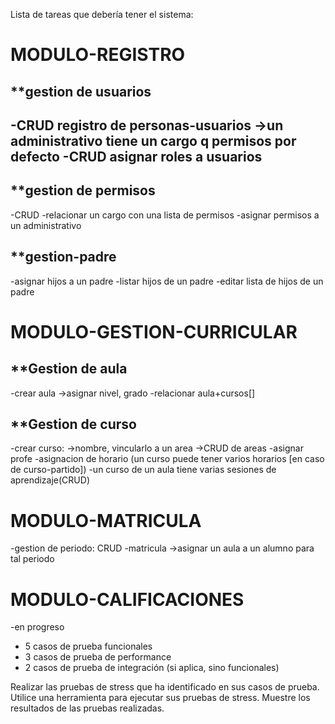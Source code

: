 Lista de tareas que debería tener el sistema:

MODULO-REGISTRO
===============

**gestion de usuarios
---------------------
-CRUD registro de personas-usuarios
  ->un administrativo tiene un cargo q permisos por defecto
-CRUD asignar roles a usuarios
-

**gestion de permisos
---------------------
-CRUD
-relacionar un cargo con una lista de permisos
-asignar permisos a un administrativo


**gestion-padre
---------------
-asignar hijos a un padre
-listar hijos de un padre
-editar lista de hijos de un padre



MODULO-GESTION-CURRICULAR
==========================

**Gestion de aula
-----------------
-crear aula
  ->asignar nivel, grado
-relacionar aula+cursos[]

**Gestion de curso
--------------------
-crear curso:
  ->nombre, vincularlo a un area
    ->CRUD de areas
-asignar profe
-asignacion de horario (un curso puede tener varios horarios [en caso de curso-partido])
-un curso de un aula tiene varias sesiones de aprendizaje(CRUD)


MODULO-MATRICULA
=================
-gestion de periodo: CRUD
-matricula
  ->asignar un aula a un alumno para tal periodo


MODULO-CALIFICACIONES
======================
-en progreso


- 5 casos de prueba funcionales
- 3 casos de prueba de performance
- 2 casos de prueba de integración (si aplica, sino funcionales)


Realizar las pruebas de stress que ha identificado en sus casos de prueba.
Utilice una herramienta para ejecutar sus pruebas de stress.
Muestre los resultados de las pruebas realizadas.
